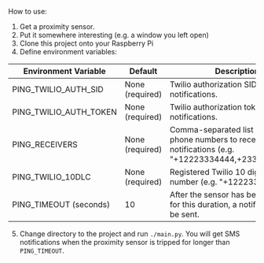 How to use:

1. Get a proximity sensor.
2. Put it somewhere interesting (e.g. a window you left open)
3. Clone this project onto your Raspberry Pi
4. Define environment variables:

|Environment Variable|Default|Description|
|-|-|-|
|PING_TWILIO_AUTH_SID| None (required) | Twilio authorization SID for notifications.|
|PING_TWILIO_AUTH_TOKEN| None (required) | Twilio authorization token for notifications. |
|PING_RECEIVERS| None (required) |Comma-separated list of 10 digit phone numbers to receive notifications (e.g. "+12223334444,+23334445555")|
|PING_TWILIO_10DLC| None (required) | Registered Twilio 10 digit phone number (e.g. "+12223334444)" |
|PING_TIMEOUT (seconds) | 10 | After the sensor has been tripped for this duration, a notification will be sent.|

5. Change directory to the project and run `./main.py`. You will get SMS notifications when the proximity sensor is tripped for longer than `PING_TIMEOUT`.
